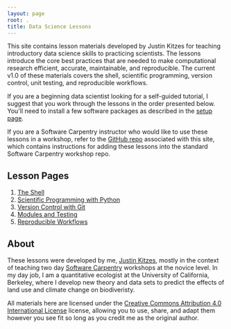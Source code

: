 ```yaml
---
layout: page
root: .
title: Data Science Lessons
---
```


This site contains lesson materials developed by Justin Kitzes for teaching introductory data science skills to practicing scientists. The lessons introduce the core best practices that are needed to make computational research efficient, accurate, maintainable, and reproducible. The current v1.0 of these materials covers the shell, scientific programming, version control, unit testing, and reproducible workflows.

If you are a beginning data scientist looking for a self-guided tutorial, I suggest that you work through the lessons in the order presented below. You'll need to install a few software packages as described in the [setup 
page]({{page.root}}/setup.html).

If you are a Software Carpentry instructor who would like to use these lessons in a workshop, refer to the [GitHub repo](http://github.com/jkitzes/datasci-lessons) associated with this site, which contains instructions for adding these lessons into the standard Software Carpentry workshop repo.

Lesson Pages
------------

1. [The Shell]({{page.root}}/lessons/shell/)
2. [Scientific Programming with Python]({{page.root}}/lessons/python/)
3. [Version Control with Git]({{page.root}}/lessons/git/)
4. [Modules and Testing]({{page.root}}/lessons/python/testing.html)
5. [Reproducible Workflows]({{page.root}}/lessons/python/reproducible_workflow.html)

About
-----

These lessons were developed by me, [Justin Kitzes](http://justinkitzes.com/), mostly in the context of teaching two day [Software Carpentry](http://software-carpentry.org/) workshops at the novice level. In my day job, I am a quantitative ecologist at the University of California, Berkeley, where I develop new theory and data sets to predict the effects of land use and climate change on biodiveristy.

All materials here are licensed under the [Creative Commons Attribution 4.0 International License](http://creativecommons.org/licenses/by/4.0/deed.en_US) license, allowing you to use, share, and adapt them however you see fit so long as you credit me as the original author.
